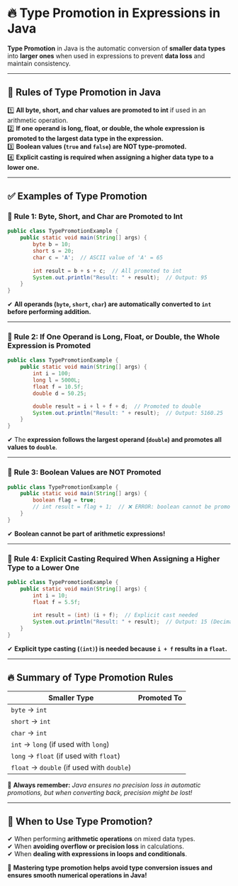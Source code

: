 # 🔥 **Type Promotion in Expressions in Java**  

**Type Promotion** in Java is the automatic conversion of **smaller data types** into **larger ones** when used in expressions to prevent **data loss** and maintain consistency.  

---

## 📌 **Rules of Type Promotion in Java**  

1️⃣ **All byte, short, and char values are promoted to int** if used in an arithmetic operation.  
2️⃣ **If one operand is long, float, or double, the whole expression is promoted to the largest data type in the expression.**  
3️⃣ **Boolean values (`true` and `false`) are NOT type-promoted.**  
4️⃣ **Explicit casting is required when assigning a higher data type to a lower one.**  

---

## ✅ **Examples of Type Promotion**  

### 🔹 **Rule 1: Byte, Short, and Char are Promoted to Int**
```java
public class TypePromotionExample {
    public static void main(String[] args) {
        byte b = 10;
        short s = 20;
        char c = 'A';  // ASCII value of 'A' = 65
        
        int result = b + s + c;  // All promoted to int
        System.out.println("Result: " + result);  // Output: 95
    }
}
```
✔ **All operands (`byte`, `short`, `char`) are automatically converted to `int` before performing addition.**  

---

### 🔹 **Rule 2: If One Operand is Long, Float, or Double, the Whole Expression is Promoted**
```java
public class TypePromotionExample {
    public static void main(String[] args) {
        int i = 100;
        long l = 5000L;
        float f = 10.5f;
        double d = 50.25;

        double result = i + l + f + d;  // Promoted to double
        System.out.println("Result: " + result);  // Output: 5160.25
    }
}
```
✔ The **expression follows the largest operand (`double`) and promotes all values to `double`**.  

---

### 🔹 **Rule 3: Boolean Values are NOT Promoted**
```java
public class TypePromotionExample {
    public static void main(String[] args) {
        boolean flag = true;
        // int result = flag + 1;  // ❌ ERROR: boolean cannot be promoted to int
    }
}
```
✔ **Boolean cannot be part of arithmetic expressions!**  

---

### 🔹 **Rule 4: Explicit Casting Required When Assigning a Higher Type to a Lower One**
```java
public class TypePromotionExample {
    public static void main(String[] args) {
        int i = 10;
        float f = 5.5f;
        
        int result = (int) (i + f);  // Explicit cast needed
        System.out.println("Result: " + result);  // Output: 15 (Decimal part lost)
    }
}
```
✔ **Explicit type casting (`(int)`) is needed because `i + f` results in a `float`.**  

---

## 🔥 **Summary of Type Promotion Rules**
| Smaller Type  | Promoted To |
|--------------|------------|
| `byte` → `int` |
| `short` → `int` |
| `char` → `int` |
| `int` → `long` (if used with `long`) |
| `long` → `float` (if used with `float`) |
| `float` → `double` (if used with `double`) |

📌 **Always remember:** *Java ensures no precision loss in automatic promotions, but when converting back, precision might be lost!*  

---

## 🎯 **When to Use Type Promotion?**
✔ When performing **arithmetic operations** on mixed data types.  
✔ When **avoiding overflow or precision loss** in calculations.  
✔ When **dealing with expressions in loops and conditionals**.  

🚀 **Mastering type promotion helps avoid type conversion issues and ensures smooth numerical operations in Java!**  

